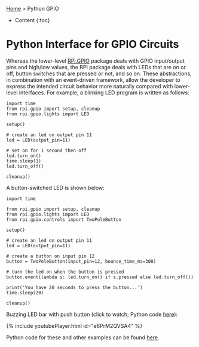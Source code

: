 [Home](../index.md) > Python GPIO
* Content
{:toc}

# Python Interface for GPIO Circuits
Whereas the lower-level [RPi.GPIO](https://pypi.org/project/RPi.GPIO/) package deals with GPIO input/output pins and 
high/low values, the RPI package deals with LEDs that are on or off, button switches that are pressed or not, and so on. 
These abstractions, in combination with an event-driven framework, allow the developer to express the intended circuit 
behavior more naturally compared with lower-level interfaces. For example, a blinking LED program is written as follows:
```
import time
from rpi.gpio import setup, cleanup
from rpi.gpio.lights import LED

setup()

# create an led on output pin 11
led = LED(output_pin=11)

# set on for 1 second then off
led.turn_on()
time.sleep(1)
led.turn_off()

cleanup()
```
A button-switched LED is shown below:

```
import time

from rpi.gpio import setup, cleanup
from rpi.gpio.lights import LED
from rpi.gpio.controls import TwoPoleButton

setup()

# create an led on output pin 11
led = LED(output_pin=11)

# create a button on input pin 12
button = TwoPoleButton(input_pin=12, bounce_time_ms=300)

# turn the led on when the button is pressed
button.event(lambda s: led.turn_on() if s.pressed else led.turn_off())

print('You have 20 seconds to press the button...')
time.sleep(20)

cleanup()
```

Buzzing LED bar with push button (click to watch; Python code [here](https://github.com/MatthewGerber/rpi/blob/main/src/rpi/gpio/examples/buzzing_led_bar_with_button.py)):

{% include youtubePlayer.html id="e6PrM2QVSA4" %}

Python code for these and other examples can be found [here](https://github.com/MatthewGerber/rpi/tree/main/src/rpi/gpio/examples).
